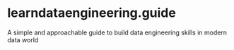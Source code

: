 # learndataengineering.guide
A simple and approachable guide to build data engineering skills in modern data world
